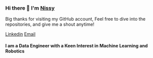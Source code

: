 ### Hi there 👋 I'm  [ Nissy ][website]

Big thanks for visiting my GitHub account, Feel free to dive into the repositories, and give me a shout anytime!

[Linkedin][linkedin]
[Email][email]



[website]: https://nissyabrahama.github.io/
[linkedin]: www.linkedin.com/in/nissy-abraham
[email]: mailto:anizy92@gmail.com

#### I am a Data Engineer with a Keen Interest in Machine Learning and Robotics


<br />



<!--
**NissyAbrahamA/NissyAbrahamA** is a ✨ _special_ ✨ repository because its `README.md` (this file) appears on your GitHub profile.

Here are some ideas to get you started:

- 🔭 I’m currently working on ...
- 🌱 I’m currently learning ...
- 👯 I’m looking to collaborate on ...
- 🤔 I’m looking for help with ...
- 💬 Ask me about ...
- 📫 How to reach me: ...
- 😄 Pronouns: ...
- ⚡ Fun fact: ...
-->
